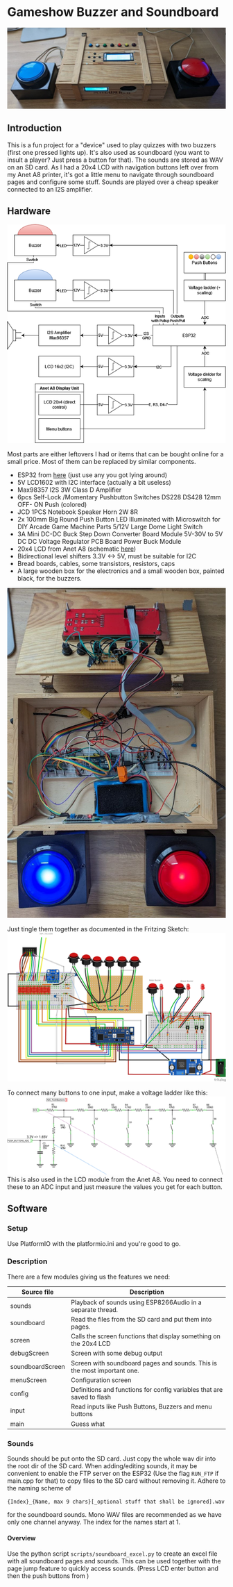 # Gameshow Buzzer and Soundboard

![outside.jpg](doc/outside.jpg)

## Introduction
This is a fun project for a "device" used to play quizzes with two buzzers (first one pressed lights up).
It's also used as soundboard (you want to insult a player? Just press a button for that).
The sounds are stored as WAV on an SD card.
As I had a 20x4 LCD with navigation buttons left over from my Anet A8 printer, it's got a little menu to navigate through soundboard
pages and configure some stuff.
Sounds are played over a cheap speaker connected to an I2S amplifier.

## Hardware
![diagram.drawio.png](doc%2Fdiagram.drawio.png)

Most parts are either leftovers I had or items that can be bought online for a small price. 
Most of them can be replaced by similar components.
 - ESP32 from [here](https://github.com/FKainka/NodeESP_Firmware) (just use any you got lying around)
 - 5V LCD1602 with I2C interface (actually a bit useless)
 - Max98357 I2S 3W Class D Amplifier
 - 6pcs Self-Lock /Momentary Pushbutton Switches DS228 DS428 12mm OFF- ON Push (colored)
 - JCD 1PCS Notebook Speaker Horn 2W 8R
 - 2x 100mm Big Round Push Button LED Illuminated with Microswitch for DIY Arcade Game Machine Parts 5/12V Large Dome Light Switch
 - 3A Mini DC-DC Buck Step Down Converter Board Module 5V-30V to 5V DC DC Voltage Regulator PCB Board Power Buck Module
 - 20x4 LCD from Anet A8 (schematic [here](https://github.com/ralf-e/ANET-3D-Board-V1.0)) 
 - Bidirectional level shifters 3.3V <-> 5V, must be suitable for I2C
 - Bread boards, cables, some transistors, resistors, caps
 - A large wooden box for the electronics and a small wooden box, painted black, for the buzzers.

![inside.jpg](doc/inside.jpg)

Just tingle them together as documented in the Fritzing Sketch:
![Sketch.png](doc%2FSketch.png)

To connect many buttons to one input, make a voltage ladder like this:
![voltage ladder.png](doc%2Fvoltage%20ladder.png)
This is also used in the LCD module from the Anet A8. 
You need to connect these to an ADC input and just measure the values you get for each button.

## Software
### Setup
Use PlatformIO with the platformio.ini and you're good to go. 

### Description
There are a few modules giving us the features we need:

| Source file      | Description                                                              |
|------------------|--------------------------------------------------------------------------|
| sounds           | Playback of sounds using ESP8266Audio in a separate thread.              |
| soundboard       | Read the files from the SD card and put them into pages.                 |
| screen           | Calls the screen functions that display something on the 20x4 LCD        |
| debugScreen      | Screen with some debug output                                            |
| soundboardScreen | Screen with soundboard pages and sounds. This is the most important one. |
| menuScreen       | Configuration screen                                                     |
| config           | Definitions and functions for config variables that are saved to flash   |
| input            | Read inputs like Push Buttons, Buzzers and menu buttons                  |
| main             | Guess what                                                               |


### Sounds
Sounds should be put onto the SD card. Just copy the whole wav dir into the root dir of the SD card.
When adding/editing sounds, it may be convenient to enable the FTP server on the ESP32 (Use the flag `RUN_FTP` if main.cpp for that)
to copy files to the SD card without removing it.
Adhere to the naming scheme of 
```text
{Index}_{Name, max 9 chars}[_optional stuff that shall be ignored].wav
```
for the soundboard sounds. Mono WAV files are recommended as we have only one channel anyway.
The index for the names start at 1.

#### Overview
Use the python script `scripts/soundboard_excel.py` to create an excel file with all soundboard pages and sounds.
This can be used together with the page jump feature to quickly access sounds. 
(Press LCD enter button and then the push buttons from )
